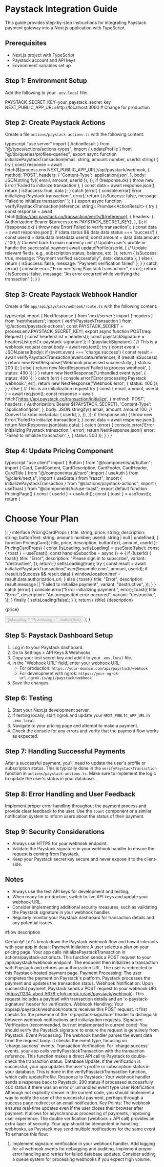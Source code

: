 # Paystack Integration Guide

This guide provides step-by-step instructions for integrating Paystack payment gateway into a Next.js application with TypeScript.

## Prerequisites

- Next.js project with TypeScript
- Paystack account and API keys
- Environment variables set up

## Step 1: Environment Setup

Add the following to your `.env.local` file:

PAYSTACK_SECRET_KEY=your_paystack_secret_key
NEXT_PUBLIC_APP_URL=http://localhost:3000 # Change for production

## Step 2: Create Paystack Actions

Create a file `actions/paystack-actions.ts` with the following content:

typescript
"use server"
import { ActionResult } from "@/types/actions/actions-types";
import { updateProfile } from "@/db/queries/profiles-queries";
export async function initializePaystackTransaction(email: string, amount: number, userId: string) {
try {
const response = await fetch(${process.env.NEXT_PUBLIC_APP_URL}/api/paystack/webhook, {
method: 'POST',
headers: {
'Content-Type': 'application/json',
},
body: JSON.stringify({ email, amount, userId }),
});
if (!response.ok) {
throw new Error('Failed to initialize transaction');
}
const data = await response.json();
return { isSuccess: true, data };
} catch (error) {
console.error('Error initializing Paystack transaction:', error);
return { isSuccess: false, message: 'Failed to initialize transaction' };
}
}
export async function verifyPaystackTransaction(reference: string): Promise<ActionResult<any>> {
try {
const response = await fetch(https://api.paystack.co/transaction/verify/${reference}, {
headers: {
Authorization: Bearer ${process.env.PAYSTACK_SECRET_KEY},
},
});
if (!response.ok) {
throw new Error('Failed to verify transaction');
}
const data = await response.json();
if (data.status && data.data.status === 'success') {
const userId = data.data.metadata.userId;
const amount = data.data.amount / 100; // Convert back to main currency unit
// Update user's profile or handle the successful payment
await updateProfile(userId, {
// Update relevant fields, e.g., subscription status, balance, etc.
});
return { isSuccess: true, message: "Payment verified successfully", data: data.data };
} else {
return { isSuccess: false, message: "Payment verification failed" };
}
} catch (error) {
console.error("Error verifying Paystack transaction:", error);
return { isSuccess: false, message: "An error occurred while verifying the transaction" };
}
}

## Step 3: Create Paystack Webhook Handler

Create a file `app/api/paystack/webhook/route.ts` with the following content:

typescript
import { NextResponse } from 'next/server';
import { headers } from 'next/headers';
import { verifyPaystackTransaction } from '@/actions/paystack-actions';
const PAYSTACK_SECRET = process.env.PAYSTACK_SECRET_KEY!;
export async function POST(req: Request) {
const headersList = headers();
const paystackSignature = headersList.get('x-paystack-signature');
if (paystackSignature) {
// This is a webhook request
const body = await req.text();
try {
const event = JSON.parse(body);
if (event.event === 'charge.success') {
const result = await verifyPaystackTransaction(event.data.reference);
if (result.isSuccess) {
return new NextResponse('Webhook processed successfully', { status: 200 });
} else {
return new NextResponse('Failed to process webhook', { status: 400 });
}
}
return new NextResponse('Unhandled event type', { status: 400 });
} catch (err) {
console.error('Error processing Paystack webhook:', err);
return new NextResponse('Webhook error', { status: 400 });
}
} else {
// This is an initialization request
try {
const { email, amount, userId } = await req.json();
const response = await fetch('https://api.paystack.co/transaction/initialize', {
method: 'POST',
headers: {
Authorization: Bearer ${PAYSTACK_SECRET},
'Content-Type': 'application/json',
},
body: JSON.stringify({
email,
amount: amount 100, // Convert to kobo
metadata: {
userId,
},
}),
});
if (!response.ok) {
throw new Error('Failed to initialize transaction');
}
const data = await response.json();
return NextResponse.json(data.data);
} catch (error) {
console.error('Error initializing Paystack transaction:', error);
return NextResponse.json({ error: 'Failed to initialize transaction' }, { status: 500 });
}
}
}

## Step 4: Update Pricing Component

typescript
"use client"
import { Button } from "@/components/ui/button";
import { Card, CardContent, CardDescription, CardFooter, CardHeader, CardTitle } from "@/components/ui/card";
import { useAuth } from "@clerk/nextjs";
import { useState } from "react";
import { initializePaystackTransaction } from "@/actions/paystack-actions";
import { useToast } from "@/components/ui/use-toast";
export default function PricingPage() {
const { userId } = useAuth();
const { toast } = useToast();
return (
<div className="container mx-auto py-12">
<h1 className="text-3xl font-bold text-center mb-8">Choose Your Plan</h1>
<div className="grid grid-cols-1 md:grid-cols-2 gap-8">
<PricingCard
title="Monthly Plan"
price="₦5000"
description="Billed monthly"
buttonText="Subscribe Monthly"
amount={5000}
userId={userId}
/>
<PricingCard
title="Yearly Plan"
price="₦50000"
description="Billed annually"
buttonText="Subscribe Yearly"
amount={50000}
userId={userId}
/>
</div>
</div>
);
}
interface PricingCardProps {
title: string;
price: string;
description: string;
buttonText: string;
amount: number;
userId: string | null | undefined;
}
function PricingCard({ title, price, description, buttonText, amount, userId }: PricingCardProps) {
const [isLoading, setIsLoading] = useState(false);
const { toast } = useToast();
const handleSubscribe = async () => {
if (!userId) {
toast({
title: "Error",
description: "Please sign in to subscribe",
variant: "destructive",
});
return;
}
setIsLoading(true);
try {
const result = await initializePaystackTransaction("user@example.com", amount, userId);
if (result.isSuccess && result.data) {
window.location.href = result.data.authorization_url;
} else {
toast({
title: "Error",
description: result.message || "Failed to initialize payment",
variant: "destructive",
});
}
} catch (error) {
console.error("Error initializing payment:", error);
toast({
title: "Error",
description: "An unexpected error occurred",
variant: "destructive",
});
} finally {
setIsLoading(false);
}
};
return (
<Card className="flex flex-col h-full">
<CardHeader>
<CardTitle className="text-2xl">{title}</CardTitle>
<CardDescription>{description}</CardDescription>
</CardHeader>
<CardContent className="flex-grow flex items-center justify-center">
<p className="text-4xl font-bold">{price}</p>
</CardContent>
<CardFooter>
<Button
className="w-full"
onClick={handleSubscribe}
disabled={isLoading || !userId}
>
{isLoading ? "Processing..." : buttonText}
</Button>
</CardFooter>
</Card>
);
}

## Step 5: Paystack Dashboard Setup

1. Log in to your Paystack dashboard.
2. Go to Settings > API Keys & Webhooks.
3. Copy your test secret key and add it to your `.env.local` file.
4. In the "Webhook URL" field, enter your webhook URL:
   - For production: `https://your-domain.com/api/paystack/webhook`
   - For development with ngrok: `https://your-ngrok-url.ngrok.io/api/paystack/webhook`
5. Save the changes.

## Step 6: Testing

1. Start your Next.js development server.
2. If testing locally, start ngrok and update your `NEXT_PUBLIC_APP_URL` in `.env.local`.
3. Navigate to your pricing page and attempt to make a payment.
4. Check the console for any errors and verify that the payment flow works as expected.

## Step 7: Handling Successful Payments

After a successful payment, you'll need to update the user's profile or subscription status. This is typically done in the `verifyPaystackTransaction` function in `actions/paystack-actions.ts`. Make sure to implement the logic to update the user's status in your database.

## Step 8: Error Handling and User Feedback

Implement proper error handling throughout the payment process and provide clear feedback to the user. Use the `toast` component or a similar notification system to inform users about the status of their payment.

## Step 9: Security Considerations

- Always use HTTPS for your webhook endpoint.
- Validate the Paystack signature in your webhook handler to ensure the request is coming from Paystack.
- Keep your Paystack secret key secure and never expose it to the client-side.

## Notes

- Always use the test API keys for development and testing.
- When ready for production, switch to live API keys and update your webhook URL.
- Consider implementing additional security measures, such as validating the Paystack signature in your webhook handler.
- Regularly monitor your Paystack dashboard for transaction details and any potential issues.

#flow description

Certainly! Let's break down the Paystack webhook flow and how it interacts with your app in detail:
Payment Initiation:
A user selects a plan on your pricing page.
Your app calls initializePaystackTransaction in actions/paystack-actions.ts.
This function sends a POST request to your /api/paystack/webhook endpoint.
The endpoint then initializes a transaction with Paystack and returns an authorization URL.
The user is redirected to this Paystack-hosted payment page.
Payment Processing:
The user completes the payment on Paystack's platform.
Paystack processes the payment and updates the transaction status.
Webhook Notification:
Upon successful payment, Paystack sends a POST request to your webhook URL (https://1234-abcd-5678-efgh.ngrok.io/api/paystack/webhook).
This request includes a payload with transaction details and an 'x-paystack-signature' header for verification.
Webhook Handling:
Your app/api/paystack/webhook/route.ts receives this POST request.
It first checks for the presence of the 'x-paystack-signature' header to distinguish between webhook notifications and initialization requests.
Signature Verification (recommended, but not implemented in current code):
You should verify the Paystack signature to ensure the request is genuinely from Paystack.
Event Processing:
The webhook handler parses the event data from the request body.
It checks the event type, focusing on 'charge.success' events.
Transaction Verification:
For 'charge.success' events, your app calls verifyPaystackTransaction with the transaction reference.
This function makes a direct API call to Paystack to double-check the transaction status.
Database Update:
If the verification is successful, your app updates the user's profile or subscription status in your database.
This is done in the verifyPaystackTransaction function, which calls updateProfile.
Response to Paystack:
Your webhook handler sends a response back to Paystack:
200 status if processed successfully
400 status if there was an error or unhandled event type
User Notification:
Although not explicitly shown in the current code, you should implement a way to notify the user of the successful payment, perhaps through a success page redirect or an email notification.
Key Points:
The webhook ensures real-time updates even if the user closes their browser after payment.
It allows for asynchronous processing of payments, improving user experience.
The double verification (webhook + API call) provides an extra layer of security.
Your app should be idempotent in handling webhooks, as Paystack may send multiple notifications for the same event.
To enhance this flow:
1. Implement signature verification in your webhook handler.
Add logging for all webhook events for debugging and auditing.
Implement proper error handling and retries for failed database updates.
Consider adding a queue system for processing webhooks if you expect high volume.
